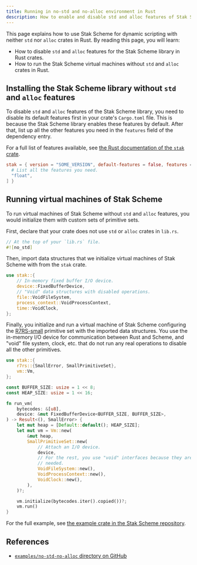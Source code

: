 ```yaml
---
title: Running in no-std and no-alloc environment in Rust
description: How to enable and disable std and alloc features of Stak Scheme for specific environments in Rust
---
```


This page explains how to use Stak Scheme for dynamic scripting with neither `std` nor `alloc` crates in Rust. By reading this page, you will learn:

- How to disable `std` and `alloc` features for the Stak Scheme library in Rust crates.
- How to run the Stak Scheme virtual machines without `std` and `alloc` crates in Rust.

## Installing the Stak Scheme library without `std` and `alloc` features

To disable `std` and `alloc` features of the Stak Scheme library, you need to disable its default features first in your crate's `Cargo.toml` file. This is because the Stak Scheme library enables these features by default. After that, list up all the other features you need in the `features` field of the dependency entry.

For a full list of features available, see [the Rust documentation of the `stak` crate](https://docs.rs/stak).

```toml
stak = { version = "SOME_VERSION", default-features = false, features = [
  # List all the features you need.
  "float",
] }
```

## Running virtual machines of Stak Scheme

To run virtual machines of Stak Scheme without `std` and `alloc` features, you would initialize them with custom sets of primitive sets.

First, declare that your crate does not use `std` or `alloc` crates in `lib.rs`.

```rust
// At the top of your `lib.rs` file.
#![no_std]
```

Then, import data structures that we initialize virtual machines of Stak Scheme with from the `stak` crate.

```rust
use stak::{
    // In-memory fixed buffer I/O device.
    device::FixedBufferDevice,
    // "Void" data structures with disabled operations.
    file::VoidFileSystem,
    process_context::VoidProcessContext,
    time::VoidClock,
};
```

Finally, you initialize and run a virtual machine of Stak Scheme configuring the [R7RS-small][r7rs-small] primitive set with the imported data structures. You use the in-memory I/O device for communication between Rust and Scheme, and "void" file system, clock, etc. that do not run any real operations to disable all the other primitives.

```rust
use stak::{
    r7rs::{SmallError, SmallPrimitiveSet},
    vm::Vm,
};

const BUFFER_SIZE: usize = 1 << 8;
const HEAP_SIZE: usize = 1 << 16;

fn run_vm(
    bytecodes: &[u8],
    device: &mut FixedBufferDevice<BUFFER_SIZE, BUFFER_SIZE>,
) -> Result<(), SmallError> {
    let mut heap = [Default::default(); HEAP_SIZE];
    let mut vm = Vm::new(
        &mut heap,
        SmallPrimitiveSet::new(
            // Attach an I/O device.
            device,
            // For the rest, you use "void" interfaces because they are not
            // needed.
            VoidFileSystem::new(),
            VoidProcessContext::new(),
            VoidClock::new(),
        ),
    )?;

    vm.initialize(bytecodes.iter().copied())?;
    vm.run()
}
```

For the full example, see [the example crate in the Stak Scheme repository](https://github.com/raviqqe/stak/blob/main/examples/no-std-no-alloc).

## References

- [`examples/no-std-no-alloc` directory on GitHub](https://github.com/raviqqe/stak/tree/main/examples/no-std-no-alloc)

[r7rs-small]: https://small.r7rs.org/
